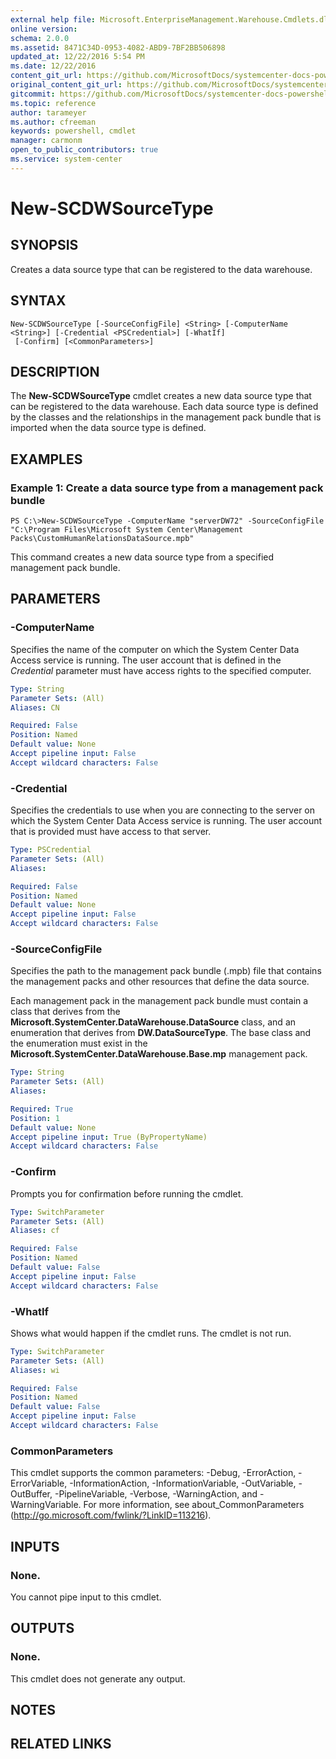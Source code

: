 ```yaml
---
external help file: Microsoft.EnterpriseManagement.Warehouse.Cmdlets.dll-Help.xml
online version: 
schema: 2.0.0
ms.assetid: 8471C34D-0953-4082-ABD9-7BF2BB506898
updated_at: 12/22/2016 5:54 PM
ms.date: 12/22/2016
content_git_url: https://github.com/MicrosoftDocs/systemcenter-docs-powershell/blob/live/systemcenter-cmdlets/SystemCenter2016/ServiceManagerDataWarehouse/vlatest/New-SCDWSourceType.md
original_content_git_url: https://github.com/MicrosoftDocs/systemcenter-docs-powershell/blob/live/systemcenter-cmdlets/SystemCenter2016/ServiceManagerDataWarehouse/vlatest/New-SCDWSourceType.md
gitcommit: https://github.com/MicrosoftDocs/systemcenter-docs-powershell/blob/17c3a51bd892aad46c731d9f381f0704b4815004/systemcenter-cmdlets/SystemCenter2016/ServiceManagerDataWarehouse/vlatest/New-SCDWSourceType.md
ms.topic: reference
author: tarameyer
ms.author: cfreeman
keywords: powershell, cmdlet
manager: carmonm
open_to_public_contributors: true
ms.service: system-center
---
```


# New-SCDWSourceType

## SYNOPSIS
Creates a data source type that can be registered to the data warehouse.

## SYNTAX

```
New-SCDWSourceType [-SourceConfigFile] <String> [-ComputerName <String>] [-Credential <PSCredential>] [-WhatIf]
 [-Confirm] [<CommonParameters>]
```

## DESCRIPTION
The **New-SCDWSourceType** cmdlet creates a new data source type that can be registered to the data warehouse.
Each data source type is defined by the classes and the relationships in the management pack bundle that is imported when the data source type is defined.

## EXAMPLES

### Example 1: Create a data source type from a management pack bundle
```
PS C:\>New-SCDWSourceType -ComputerName "serverDW72" -SourceConfigFile "C:\Program Files\Microsoft System Center\Management Packs\CustomHumanRelationsDataSource.mpb"
```

This command creates a new data source type from a specified management pack bundle.

## PARAMETERS

### -ComputerName
Specifies the name of the computer on which the System Center Data Access service is running.
The user account that is defined in the *Credential* parameter must have access rights to the specified computer.

```yaml
Type: String
Parameter Sets: (All)
Aliases: CN

Required: False
Position: Named
Default value: None
Accept pipeline input: False
Accept wildcard characters: False
```

### -Credential
Specifies the credentials to use when you are connecting to the server on which the System Center Data Access service is running.
The user account that is provided must have access to that server.

```yaml
Type: PSCredential
Parameter Sets: (All)
Aliases: 

Required: False
Position: Named
Default value: None
Accept pipeline input: False
Accept wildcard characters: False
```

### -SourceConfigFile
Specifies the path to the management pack bundle (.mpb) file that contains the management packs and other resources that define the data source.

Each management pack in the management pack bundle must contain a class that derives from the **Microsoft.SystemCenter.DataWarehouse.DataSource** class, and an enumeration that derives from **DW.DataSourceType**.
The base class and the enumeration must exist in the **Microsoft.SystemCenter.DataWarehouse.Base.mp** management pack.

```yaml
Type: String
Parameter Sets: (All)
Aliases: 

Required: True
Position: 1
Default value: None
Accept pipeline input: True (ByPropertyName)
Accept wildcard characters: False
```

### -Confirm
Prompts you for confirmation before running the cmdlet.

```yaml
Type: SwitchParameter
Parameter Sets: (All)
Aliases: cf

Required: False
Position: Named
Default value: False
Accept pipeline input: False
Accept wildcard characters: False
```

### -WhatIf
Shows what would happen if the cmdlet runs.
The cmdlet is not run.

```yaml
Type: SwitchParameter
Parameter Sets: (All)
Aliases: wi

Required: False
Position: Named
Default value: False
Accept pipeline input: False
Accept wildcard characters: False
```

### CommonParameters
This cmdlet supports the common parameters: -Debug, -ErrorAction, -ErrorVariable, -InformationAction, -InformationVariable, -OutVariable, -OutBuffer, -PipelineVariable, -Verbose, -WarningAction, and -WarningVariable. For more information, see about_CommonParameters (http://go.microsoft.com/fwlink/?LinkID=113216).

## INPUTS

### None.
You cannot pipe input to this cmdlet.

## OUTPUTS

### None.
This cmdlet does not generate any output.

## NOTES

## RELATED LINKS

